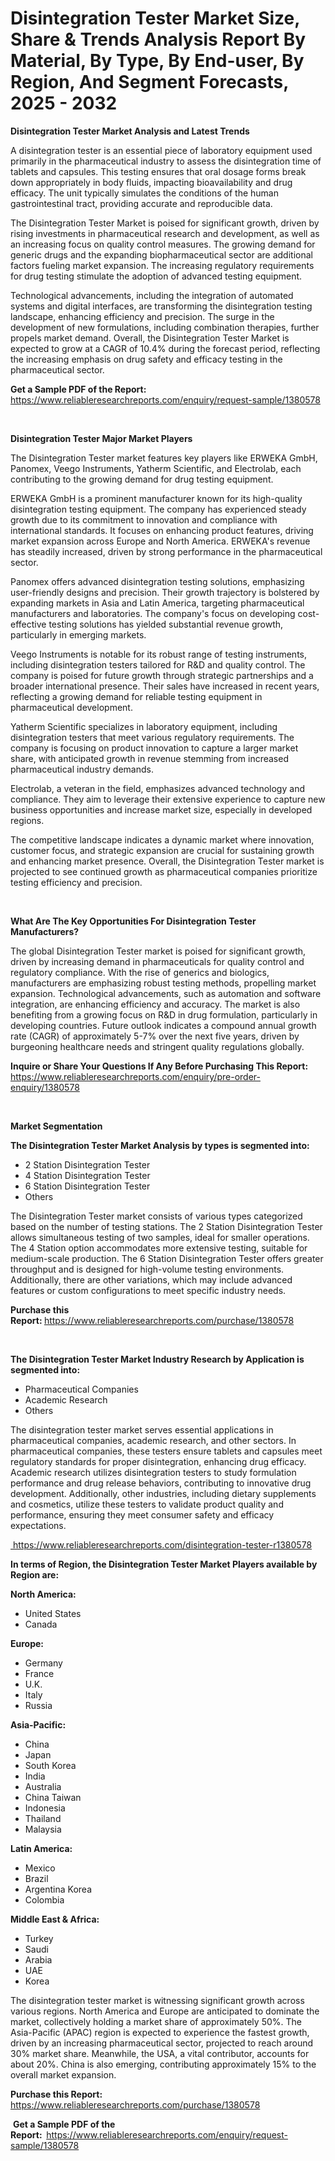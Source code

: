 <p><h1>Disintegration Tester Market Size, Share & Trends Analysis Report By Material, By Type, By End-user, By Region, And Segment Forecasts, 2025 - 2032</h1></p><p><strong>Disintegration Tester Market Analysis and Latest Trends</strong></p>
<p><p>A disintegration tester is an essential piece of laboratory equipment used primarily in the pharmaceutical industry to assess the disintegration time of tablets and capsules. This testing ensures that oral dosage forms break down appropriately in body fluids, impacting bioavailability and drug efficacy. The unit typically simulates the conditions of the human gastrointestinal tract, providing accurate and reproducible data.</p><p>The Disintegration Tester Market is poised for significant growth, driven by rising investments in pharmaceutical research and development, as well as an increasing focus on quality control measures. The growing demand for generic drugs and the expanding biopharmaceutical sector are additional factors fueling market expansion. The increasing regulatory requirements for drug testing stimulate the adoption of advanced testing equipment.</p><p>Technological advancements, including the integration of automated systems and digital interfaces, are transforming the disintegration testing landscape, enhancing efficiency and precision. The surge in the development of new formulations, including combination therapies, further propels market demand. Overall, the Disintegration Tester Market is expected to grow at a CAGR of 10.4% during the forecast period, reflecting the increasing emphasis on drug safety and efficacy testing in the pharmaceutical sector.</p></p>
<p><strong>Get a Sample PDF of the Report:&nbsp;</strong> <a href="https://www.reliableresearchreports.com/enquiry/request-sample/1380578?utm_campaign=116&utm_medium=2&utm_source=Github&utm_content=ia&utm_term=13042025&utm_id=disintegration-tester">https://www.reliableresearchreports.com/enquiry/request-sample/1380578</a></p>
<p>&nbsp;</p>
<p><strong>Disintegration Tester Major Market Players</strong></p>
<p><p>The Disintegration Tester market features key players like ERWEKA GmbH, Panomex, Veego Instruments, Yatherm Scientific, and Electrolab, each contributing to the growing demand for drug testing equipment.</p><p>ERWEKA GmbH is a prominent manufacturer known for its high-quality disintegration testing equipment. The company has experienced steady growth due to its commitment to innovation and compliance with international standards. It focuses on enhancing product features, driving market expansion across Europe and North America. ERWEKA's revenue has steadily increased, driven by strong performance in the pharmaceutical sector.</p><p>Panomex offers advanced disintegration testing solutions, emphasizing user-friendly designs and precision. Their growth trajectory is bolstered by expanding markets in Asia and Latin America, targeting pharmaceutical manufacturers and laboratories. The company's focus on developing cost-effective testing solutions has yielded substantial revenue growth, particularly in emerging markets.</p><p>Veego Instruments is notable for its robust range of testing instruments, including disintegration testers tailored for R&D and quality control. The company is poised for future growth through strategic partnerships and a broader international presence. Their sales have increased in recent years, reflecting a growing demand for reliable testing equipment in pharmaceutical development.</p><p>Yatherm Scientific specializes in laboratory equipment, including disintegration testers that meet various regulatory requirements. The company is focusing on product innovation to capture a larger market share, with anticipated growth in revenue stemming from increased pharmaceutical industry demands.</p><p>Electrolab, a veteran in the field, emphasizes advanced technology and compliance. They aim to leverage their extensive experience to capture new business opportunities and increase market size, especially in developed regions.</p><p>The competitive landscape indicates a dynamic market where innovation, customer focus, and strategic expansion are crucial for sustaining growth and enhancing market presence. Overall, the Disintegration Tester market is projected to see continued growth as pharmaceutical companies prioritize testing efficiency and precision.</p></p>
<p>&nbsp;</p>
<p><strong>What Are The Key Opportunities For Disintegration Tester Manufacturers?</strong></p>
<p><p>The global Disintegration Tester market is poised for significant growth, driven by increasing demand in pharmaceuticals for quality control and regulatory compliance. With the rise of generics and biologics, manufacturers are emphasizing robust testing methods, propelling market expansion. Technological advancements, such as automation and software integration, are enhancing efficiency and accuracy. The market is also benefiting from a growing focus on R&D in drug formulation, particularly in developing countries. Future outlook indicates a compound annual growth rate (CAGR) of approximately 5-7% over the next five years, driven by burgeoning healthcare needs and stringent quality regulations globally.</p></p>
<p><strong>Inquire or Share Your Questions If Any Before Purchasing This Report:</strong> <a href="https://www.reliableresearchreports.com/enquiry/pre-order-enquiry/1380578?utm_campaign=116&utm_medium=2&utm_source=Github&utm_content=ia&utm_term=13042025&utm_id=disintegration-tester">https://www.reliableresearchreports.com/enquiry/pre-order-enquiry/1380578</a></p>
<p>&nbsp;</p>
<p><strong>Market Segmentation</strong></p>
<p><strong>The Disintegration Tester Market Analysis by types is segmented into:</strong></p>
<p><ul><li>2 Station Disintegration Tester</li><li>4 Station Disintegration Tester</li><li>6 Station Disintegration Tester</li><li>Others</li></ul></p>
<p><p>The Disintegration Tester market consists of various types categorized based on the number of testing stations. The 2 Station Disintegration Tester allows simultaneous testing of two samples, ideal for smaller operations. The 4 Station option accommodates more extensive testing, suitable for medium-scale production. The 6 Station Disintegration Tester offers greater throughput and is designed for high-volume testing environments. Additionally, there are other variations, which may include advanced features or custom configurations to meet specific industry needs.</p></p>
<p><strong>Purchase this Report:&nbsp;</strong><a href="https://www.reliableresearchreports.com/purchase/1380578?utm_campaign=116&utm_medium=2&utm_source=Github&utm_content=ia&utm_term=13042025&utm_id=disintegration-tester">https://www.reliableresearchreports.com/purchase/1380578</a></p>
<p>&nbsp;</p>
<p><strong>The Disintegration Tester Market Industry Research by Application is segmented into:</strong></p>
<p><ul><li>Pharmaceutical Companies</li><li>Academic Research</li><li>Others</li></ul></p>
<p><p>The disintegration tester market serves essential applications in pharmaceutical companies, academic research, and other sectors. In pharmaceutical companies, these testers ensure tablets and capsules meet regulatory standards for proper disintegration, enhancing drug efficacy. Academic research utilizes disintegration testers to study formulation performance and drug release behaviors, contributing to innovative drug development. Additionally, other industries, including dietary supplements and cosmetics, utilize these testers to validate product quality and performance, ensuring they meet consumer safety and efficacy expectations.</p></p>
<p><a href="https://www.reliableresearchreports.com/disintegration-tester-r1380578?utm_campaign=116&utm_medium=2&utm_source=Github&utm_content=ia&utm_term=13042025&utm_id=disintegration-tester">&nbsp;https://www.reliableresearchreports.com/disintegration-tester-r1380578</a></p>
<p><strong>In terms of Region, the Disintegration Tester Market Players available by Region are:</strong></p>
<p>
    <p> <strong> North America: </strong>
        <ul>
            <li>United States</li>
            <li>Canada</li>
        </ul>
        </p> 
    <p> <strong> Europe: </strong>
        <ul>
            <li>Germany</li>
            <li>France</li>
            <li>U.K.</li>
            <li>Italy</li>
            <li>Russia</li>
        </ul>
        </p> 
    <p> <strong> Asia-Pacific: </strong>
        <ul>
            <li>China</li>
            <li>Japan</li>
            <li>South Korea</li>
            <li>India</li>
            <li>Australia</li>
            <li>China Taiwan</li>
            <li>Indonesia</li>
            <li>Thailand</li>
            <li>Malaysia</li>
        </ul>
        </p> 
    <p> <strong> Latin America: </strong>
        <ul>
            <li>Mexico</li>
            <li>Brazil</li>
            <li>Argentina Korea</li>
            <li>Colombia</li>
        </ul>
        </p> 
    <p> <strong> Middle East & Africa: </strong>
        <ul>
            <li>Turkey</li>
            <li>Saudi</li>
            <li>Arabia</li>
            <li>UAE</li>
            <li>Korea</li>
        </ul>
    </p>
    </p>
<p><p>The disintegration tester market is witnessing significant growth across various regions. North America and Europe are anticipated to dominate the market, collectively holding a market share of approximately 50%. The Asia-Pacific (APAC) region is expected to experience the fastest growth, driven by an increasing pharmaceutical sector, projected to reach around 30% market share. Meanwhile, the USA, a vital contributor, accounts for about 20%. China is also emerging, contributing approximately 15% to the overall market expansion.</p></p>
<p><strong>Purchase this Report: </strong><a href="https://www.reliableresearchreports.com/purchase/1380578?utm_campaign=116&utm_medium=2&utm_source=Github&utm_content=ia&utm_term=13042025&utm_id=disintegration-tester">https://www.reliableresearchreports.com/purchase/1380578</a></p>
<p>&nbsp;<strong>Get a Sample PDF of the Report:&nbsp;&nbsp;</strong><a href="https://www.reliableresearchreports.com/enquiry/request-sample/1380578?utm_campaign=116&utm_medium=2&utm_source=Github&utm_content=ia&utm_term=13042025&utm_id=disintegration-tester">https://www.reliableresearchreports.com/enquiry/request-sample/1380578</a></p>
<p><strong></strong></p>
<p><p></p><p></p><p></p></p>